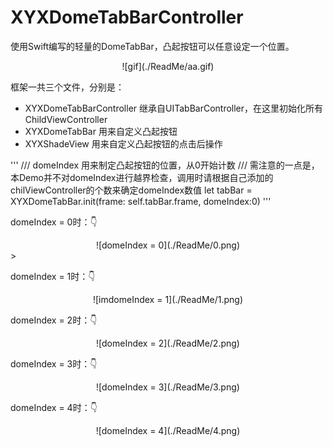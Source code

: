 # XYXDomeTabBarController
使用Swift编写的轻量的DomeTabBar，凸起按钮可以任意设定一个位置。
<center> ![gif](./ReadMe/aa.gif) </center>

框架一共三个文件，分别是：
- XYXDomeTabBarController 继承自UITabBarController，在这里初始化所有ChildViewController
- XYXDomeTabBar 用来自定义凸起按钮
- XYXShadeView 用来自定义凸起按钮的点击后操作

'''
/// domeIndex 用来制定凸起按钮的位置，从0开始计数
/// 需注意的一点是，本Demo并不对domeIndex进行越界检查，调用时请根据自己添加的chilViewController的个数来确定domeIndex数值
let tabBar = XYXDomeTabBar.init(frame: self.tabBar.frame, domeIndex:0)
'''

domeIndex = 0时：👇
<center> ![domeIndex = 0](./ReadMe/0.png)</center>>

domeIndex = 1时：👇
<center> ![imdomeIndex = 1](./ReadMe/1.png)</center>

domeIndex = 2时：👇
<center> ![domeIndex = 2](./ReadMe/2.png)</center>

domeIndex = 3时：👇
<center> ![domeIndex = 3](./ReadMe/3.png)</center>

domeIndex = 4时：👇
<center> ![domeIndex = 4](./ReadMe/4.png)</center>
